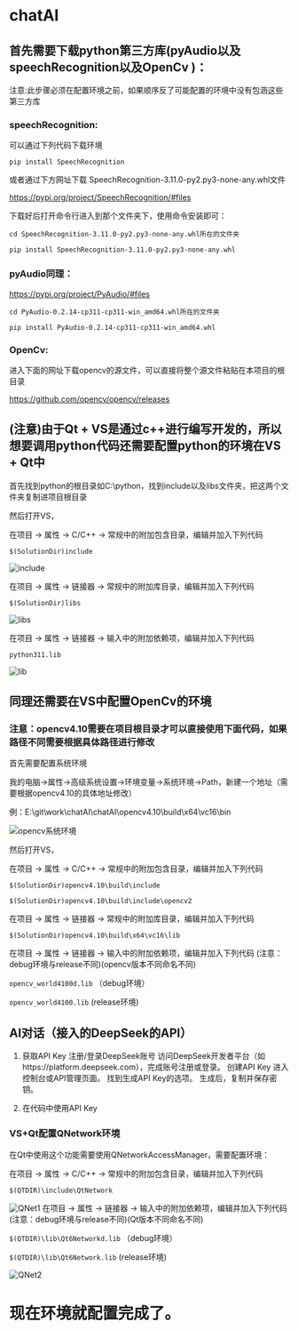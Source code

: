 # chatAI 

## 首先需要下载python第三方库(pyAudio以及speechRecognition以及OpenCv )： 

注意:此步骤必须在配置环境之前，如果顺序反了可能配置的环境中没有包涵这些第三方库

### speechRecognition:

可以通过下列代码下载环境 

`pip install SpeechRecognition `

或者通过下方网址下载 SpeechRecognition-3.11.0-py2.py3-none-any.whl文件

https://pypi.org/project/SpeechRecognition/#files 

下载好后打开命令行进入到那个文件夹下，使用命令安装即可：

`cd SpeechRecognition-3.11.0-py2.py3-none-any.whl所在的文件夹 `

`pip install SpeechRecognition-3.11.0-py2.py3-none-any.whl`	 

### pyAudio同理：

https://pypi.org/project/PyAudio/#files 

`cd PyAudio-0.2.14-cp311-cp311-win_amd64.whl所在的文件夹` 

`pip install PyAudio-0.2.14-cp311-cp311-win_amd64.whl` 

### OpenCv:

进入下面的网址下载opencv的源文件，可以直接将整个源文件粘贴在本项目的根目录 

https://github.com/opencv/opencv/releases

## (注意)由于Qt + VS是通过c++进行编写开发的，所以想要调用python代码还需要配置python的环境在VS + Qt中 

首先找到python的根目录如C:\python，找到include以及libs文件夹，把这两个文件夹复制进项目根目录 

然后打开VS， 

在项目 -> 属性 -> C/C++ -> 常规中的附加包含目录，编辑并加入下列代码 

`$(SolutionDir)include` 

![include](https://github.com/AkingDsq/chatAI/blob/master/img/include.png)  

在项目 -> 属性 -> 链接器 -> 常规中的附加库目录，编辑并加入下列代码 

`$(SolutionDir)libs` 

![libs](https://github.com/AkingDsq/chatAI/blob/master/img/libs.png)  

在项目 -> 属性 -> 链接器 -> 输入中的附加依赖项，编辑并加入下列代码 

`python311.lib` 

![lib](https://github.com/AkingDsq/chatAI/blob/master/img/lib.png) 

## 同理还需要在VS中配置OpenCv的环境 

### 注意：opencv4.10需要在项目根目录才可以直接使用下面代码，如果路径不同需要根据具体路径进行修改

首先需要配置系统环境

我的电脑->属性->高级系统设置->环境变量->系统环境->Path，新建一个地址（需要根据opencv4.10的具体地址修改） 

例：E:\git\work\chatAI\chatAI\opencv4.10\build\x64\vc16\bin

![opencv系统环境](https://github.com/AkingDsq/chatAI/blob/master/img/opencv系统环境.png)

然后打开VS，

在项目 -> 属性 -> C/C++ -> 常规中的附加包含目录，编辑并加入下列代码 

`$(SolutionDir)opencv4.10\build\include` 

`$(SolutionDir)opencv4.10\build\include\opencv2` 

在项目 -> 属性 -> 链接器 -> 常规中的附加库目录，编辑并加入下列代码 

`$(SolutionDir)opencv4.10\build\x64\vc16\lib`  

在项目 -> 属性 -> 链接器 -> 输入中的附加依赖项，编辑并加入下列代码 (注意：debug环境与release不同)(opencv版本不同命名不同)

`opencv_world4100d.lib`    （debug环境）

`opencv_world4100.lib`        (release环境)

## AI对话（接入的DeepSeek的API） 
1. 获取API Key
注册/登录DeepSeek账号
访问DeepSeek开发者平台（如https://platform.deepseek.com），完成账号注册或登录。
创建API Key
进入控制台或API管理页面。
找到生成API Key的选项。
生成后，复制并保存密钥。

2. 在代码中使用API Key
### VS+Qt配置QNetwork环境
在Qt中使用这个功能需要使用QNetworkAccessManager，需要配置环境：

在项目 -> 属性 -> C/C++ -> 常规中的附加包含目录，编辑并加入下列代码 

`$(QTDIR)\include\QtNetwork` 

![QNet1](https://github.com/AkingDsq/chatAI/blob/master/img/QNet1.png)
在项目 -> 属性 -> 链接器 -> 输入中的附加依赖项，编辑并加入下列代码 (注意：debug环境与release不同)(Qt版本不同命名不同)

`$(QTDIR)\lib\Qt6Networkd.lib`    （debug环境）

`$(QTDIR)\lib\Qt6Network.lib`        (release环境)

![QNet2](https://github.com/AkingDsq/chatAI/blob/master/img/QNet2.png)

# 现在环境就配置完成了。
